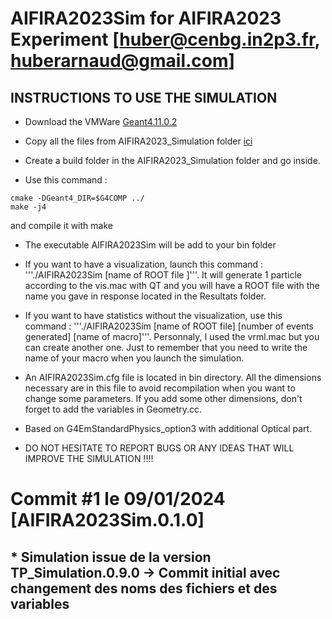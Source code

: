 # AIFIRA2023Sim for AIFIRA2023 Experiment [huber@cenbg.in2p3.fr, huberarnaud@gmail.com]

## INSTRUCTIONS TO USE THE SIMULATION
- Download the VMWare [Geant4.11.0.2](https://heberge.lp2ib.in2p3.fr/G4VM/index.html)

- Copy all the files from AIFIRA2023_Simulation folder [ici](https://github.com/ahuber33/AIFIRA2023_Simulation)

- Create a build folder in the AIFIRA2023_Simulation folder and go inside.

- Use this command : 
```
cmake -DGeant4_DIR=$G4COMP ../
make -j4
```  
and compile it with make

- The executable AIFIRA2023Sim will be add to your bin folder

- If you want to have a visualization, launch this command : '''./AIFIRA2023Sim [name of ROOT file ]'''. It will generate 1 particle according to the vis.mac with QT and you will have a ROOT file with the name you gave in response located in the Resultats folder.

- If you want to have statistics without the visualization, use this command : '''./AIFIRA2023Sim [name of ROOT file] [number of events generated] [name of macro]'''. Personnaly, I used the vrml.mac but you can create another one. Just to remember that you need to write the name of your macro when you launch the simulation.

- An AIFIRA2023Sim.cfg file is located in bin directory. All the dimensions necessary are in this file to avoid recompilation when you want to change some parameters. If you add some other dimensions, don't forget to add the variables in Geometry.cc.

- Based on G4EmStandardPhysics_option3 with additional Optical part.

- DO NOT HESITATE TO REPORT BUGS OR ANY IDEAS THAT WILL IMPROVE THE SIMULATION !!!!


# Commit #1 le 09/01/2024 [AIFIRA2023Sim.0.1.0]
## * Simulation issue de la version TP_Simulation.0.9.0 -> Commit initial avec changement des noms des fichiers et des variables

